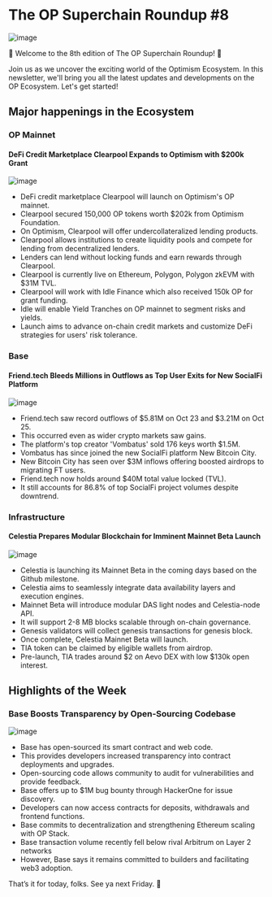 # The OP Superchain Roundup #8
![image](https://github.com/The-OP-Superchain-Roundup/weekly-roundup/assets/147209458/011965cc-7ac0-4a14-8b2a-9e85252fa4fe)

🌟 Welcome to the 8th edition of The OP Superchain Roundup! 🌟 

Join us as we uncover the exciting world of the Optimism Ecosystem. In this newsletter, we'll bring you all the latest updates and developments on the OP Ecosystem. Let's get started!

## Major happenings in the Ecosystem
### OP Mainnet
#### DeFi Credit Marketplace Clearpool Expands to Optimism with $200k Grant
![image](https://github.com/The-OP-Superchain-Roundup/weekly-roundup/assets/147209458/bb3e4819-94e9-4eab-b029-2808ef7a05ef)

- DeFi credit marketplace Clearpool will launch on Optimism's OP mainnet.
- Clearpool secured 150,000 OP tokens worth $202k from Optimism Foundation.
- On Optimism, Clearpool will offer undercollateralized lending products.
- Clearpool allows institutions to create liquidity pools and compete for lending from decentralized lenders.
- Lenders can lend without locking funds and earn rewards through Clearpool.
- Clearpool is currently live on Ethereum, Polygon, Polygon zkEVM with $31M TVL.
- Clearpool will work with Idle Finance which also received 150k OP for grant funding.
- Idle will enable Yield Tranches on OP mainnet to segment risks and yields.
- Launch aims to advance on-chain credit markets and customize DeFi strategies for users' risk tolerance.

### Base
#### Friend.tech Bleeds Millions in Outflows as Top User Exits for New SocialFi Platform
![image](https://github.com/The-OP-Superchain-Roundup/weekly-roundup/assets/147209458/26f50cec-d627-4a4f-aa34-63512f6239f4)

- Friend.tech saw record outflows of $5.81M on Oct 23 and $3.21M on Oct 25.
- This occurred even as wider crypto markets saw gains.
- The platform's top creator 'Vombatus' sold 176 keys worth $1.5M.
- Vombatus has since joined the new SocialFi platform New Bitcoin City.
- New Bitcoin City has seen over $3M inflows offering boosted airdrops to migrating FT users.
- Friend.tech now holds around $40M total value locked (TVL).
- It still accounts for 86.8% of top SocialFi project volumes despite downtrend.

### Infrastructure
#### Celestia Prepares Modular Blockchain for Imminent Mainnet Beta Launch
![image](https://github.com/The-OP-Superchain-Roundup/weekly-roundup/assets/147209458/8937bb65-f90f-4bde-8570-b6589a267700)

- Celestia is launching its Mainnet Beta in the coming days based on the Github milestone.
- Celestia aims to seamlessly integrate data availability layers and execution engines.
- Mainnet Beta will introduce modular DAS light nodes and Celestia-node API.
- It will support 2-8 MB blocks scalable through on-chain governance.
- Genesis validators will collect genesis transactions for genesis block.
- Once complete, Celestia Mainnet Beta will launch.
- TIA token can be claimed by eligible wallets from airdrop.
- Pre-launch, TIA trades around $2 on Aevo DEX with low $130k open interest.

## Highlights of the Week
### Base Boosts Transparency by Open-Sourcing Codebase
![image](https://github.com/The-OP-Superchain-Roundup/weekly-roundup/assets/147209458/5e8b55ba-4948-4faf-9ea2-a92682aa04f7)

- Base has open-sourced its smart contract and web code.
- This provides developers increased transparency into contract deployments and upgrades.
- Open-sourcing code allows community to audit for vulnerabilities and provide feedback.
- Base offers up to $1M bug bounty through HackerOne for issue discovery.
- Developers can now access contracts for deposits, withdrawals and frontend functions.
- Base commits to decentralization and strengthening Ethereum scaling with OP Stack.
- Base transaction volume recently fell below rival Arbitrum on Layer 2 networks
- However, Base says it remains committed to builders and facilitating web3 adoption.

That’s it for today, folks. See ya next Friday. 🧢
